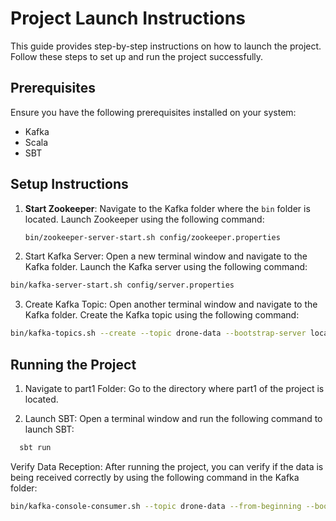 # Project Launch Instructions

This guide provides step-by-step instructions on how to launch the project. Follow these steps to set up and run the project successfully.

## Prerequisites

Ensure you have the following prerequisites installed on your system:

- Kafka
- Scala
- SBT

## Setup Instructions

1. **Start Zookeeper**: Navigate to the Kafka folder where the `bin` folder is located. Launch Zookeeper using the following command:
   ```bash
   bin/zookeeper-server-start.sh config/zookeeper.properties
   ```

2. Start Kafka Server: Open a new terminal window and navigate to the Kafka folder. Launch the Kafka server using the following command:

  ```bash
  bin/kafka-server-start.sh config/server.properties
  ```

3. Create Kafka Topic: Open another terminal window and navigate to the Kafka folder. Create the Kafka topic using the following command:

  ```bash
  bin/kafka-topics.sh --create --topic drone-data --bootstrap-server localhost:9092
  ```

## Running the Project

1. Navigate to part1 Folder: Go to the directory where part1 of the project is located.

2. Launch SBT: Open a terminal window and run the following command to launch SBT:

  ```bash
    sbt run
  ```

Verify Data Reception: After running the project, you can verify if the data is being received correctly by using the following command in the Kafka folder:

  ```bash
  bin/kafka-console-consumer.sh --topic drone-data --from-beginning --bootstrap-server localhost:9092
  ```
